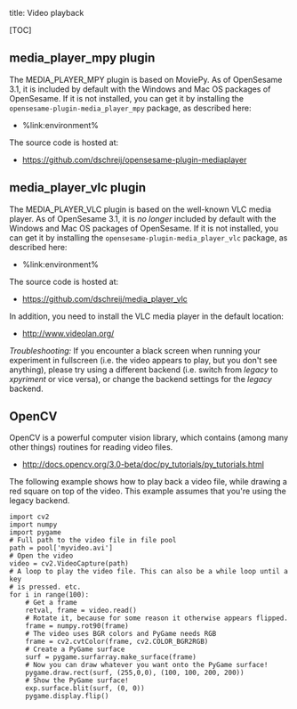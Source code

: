 title: Video playback

[TOC]

## media_player_mpy plugin

The MEDIA_PLAYER_MPY plugin is based on MoviePy. As of OpenSesame 3.1, it is included by default with the Windows and Mac OS packages of OpenSesame. If it is not installed, you can get it by installing the `opensesame-plugin-media_player_mpy` package, as described here:

- %link:environment%

The source code is hosted at:

- https://github.com/dschreij/opensesame-plugin-mediaplayer

## media_player_vlc plugin

The MEDIA_PLAYER_VLC plugin is based on the well-known VLC media player. As of OpenSesame 3.1, it is *no longer* included by default with the Windows and Mac OS packages of OpenSesame. If it is not installed, you can get it by installing the `opensesame-plugin-media_player_vlc` package, as described here:

- %link:environment%

The source code is hosted at:

- <https://github.com/dschreij/media_player_vlc>

In addition, you need to install the VLC media player in the default location:

- <http://www.videolan.org/>

*Troubleshooting:* If you encounter a black screen when running your experiment in fullscreen (i.e. the video appears to play, but you don't see anything), please try using a different backend (i.e. switch from *legacy* to *xpyriment* or vice versa), or change the backend settings for the *legacy* backend.

## OpenCV

OpenCV is a powerful computer vision library, which contains (among many other things) routines for reading video files.

- <http://docs.opencv.org/3.0-beta/doc/py_tutorials/py_tutorials.html>

The following example shows how to play back a video file, while drawing a red square on top of the video. This example assumes that you're using the legacy backend.

~~~ .python
import cv2
import numpy
import pygame
# Full path to the video file in file pool
path = pool['myvideo.avi']
# Open the video
video = cv2.VideoCapture(path)
# A loop to play the video file. This can also be a while loop until a key
# is pressed. etc.
for i in range(100):
	# Get a frame
	retval, frame = video.read()
	# Rotate it, because for some reason it otherwise appears flipped.
	frame = numpy.rot90(frame)
	# The video uses BGR colors and PyGame needs RGB
	frame = cv2.cvtColor(frame, cv2.COLOR_BGR2RGB)
	# Create a PyGame surface
	surf = pygame.surfarray.make_surface(frame)
	# Now you can draw whatever you want onto the PyGame surface!
	pygame.draw.rect(surf, (255,0,0), (100, 100, 200, 200))
	# Show the PyGame surface!
	exp.surface.blit(surf, (0, 0))
	pygame.display.flip()
~~~
